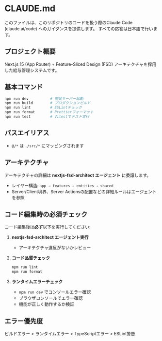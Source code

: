# CLAUDE.md

このファイルは、このリポジトリのコードを扱う際のClaude Code (claude.ai/code) へのガイダンスを提供します。
すべての応答は日本語で行います。

## プロジェクト概要

Next.js 15 (App Router) + Feature-Sliced Design (FSD) アーキテクチャを採用した給与管理システムです。

## 基本コマンド

```bash
npm run dev          # 開発サーバー起動
npm run build        # プロダクションビルド
npm run lint         # ESLintチェック
npm run format       # Prettierフォーマット
npm run test         # Vitestでテスト実行
```

## パスエイリアス

- `@/*` は `./src/*` にマッピングされます

## アーキテクチャ

アーキテクチャの詳細は **nextjs-fsd-architect エージェント** に委譲します。

- レイヤー構造: `app → features → entities → shared`
- Server/Client境界、Server Actionsの配置などの詳細ルールはエージェントを参照

## コード編集時の必須チェック

コード編集後は**必ず**以下を実行してください:

1. **nextjs-fsd-architect エージェント実行**
   - アーキテクチャ違反がないかレビュー

2. **コード品質チェック**

   ```bash
   npm run lint
   npm run format
   ```

3. **ランタイムエラーチェック**
   - `npm run dev` でコンソールエラー確認
   - ブラウザコンソールでエラー確認
   - 機能が正しく動作するか検証

## エラー優先度

ビルドエラー > ランタイムエラー > TypeScriptエラー > ESLint警告
